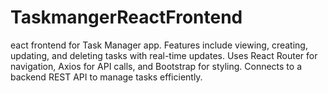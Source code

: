 # TaskmangerReactFrontend
eact frontend for Task Manager app. Features include viewing, creating, updating, and deleting tasks with real-time updates. Uses React Router for navigation, Axios for API calls, and Bootstrap for styling. Connects to a backend REST API to manage tasks efficiently.
